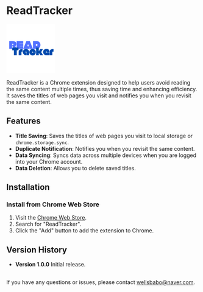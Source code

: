 # ReadTracker

![ReadTracker Logo](https://github.com/wellsbabo/ReadTracker/blob/main/icons/RT128.png)

ReadTracker is a Chrome extension designed to help users avoid reading the same content multiple times, thus saving time and enhancing efficiency. It saves the titles of web pages you visit and notifies you when you revisit the same content.

## Features

- **Title Saving**: Saves the titles of web pages you visit to local storage or `chrome.storage.sync`.
- **Duplicate Notification**: Notifies you when you revisit the same content.
- **Data Syncing**: Syncs data across multiple devices when you are logged into your Chrome account.
- **Data Deletion**: Allows you to delete saved titles.

## Installation

### Install from Chrome Web Store

1. Visit the [Chrome Web Store](https://chrome.google.com/webstore/category/extensions).
2. Search for "ReadTracker".
3. Click the "Add" button to add the extension to Chrome.

## Version History

- **Version 1.0.0**
Initial release.

## 

If you have any questions or issues, please contact wellsbabo@naver.com.
